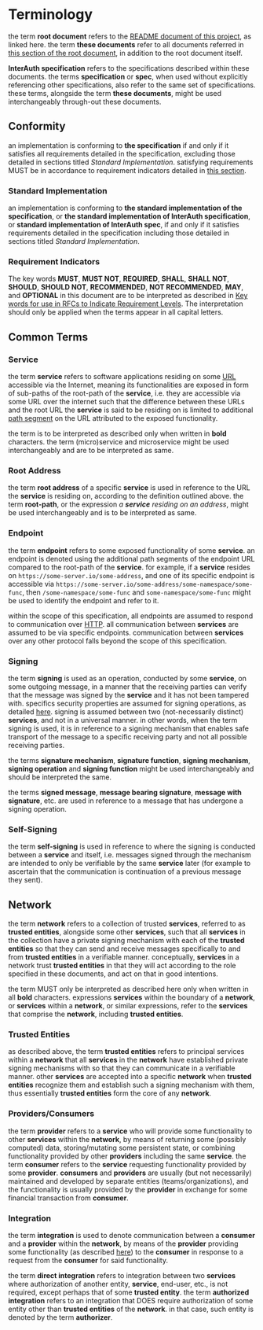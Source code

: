 # Terminology

the term **root document** refers to the [README document of this project](README.md), as linked
here. the term **these documents** refer to all documents referred in
[this section of the root document](README.md#contents),
in addition to the root document itself.

**InterAuth specification** refers to the specifications described within these documents.
the terms **specification** or **spec**, when used without explicitly referencing other specifications,
also refer to the same set of specifications. these terms, alongside the term **these documents**,
might be used interchangeably through-out these documents.

## Conformity

an implementation is conforming to **the specification** if and only if it satisfies all requirements
detailed in the specification, excluding those detailed in sections titled _Standard Implementation_.
satisfying requirements MUST be in accordance to requirement indicators detailed in [this section](#requirement-indicators).

### Standard Implementation

an implementation is conforming to **the standard implementation of the specification**, or
**the standard implementation of InterAuth specification**, or **standard implementation of InterAuth spec**,
if and only if it satisfies requirements detailed in the specification including those detailed
in sections titled _Standard Implementation_.

### Requirement Indicators

The key words **MUST**, **MUST NOT**, **REQUIRED**, **SHALL**, **SHALL NOT**,
**SHOULD**, **SHOULD NOT**, **RECOMMENDED**, **NOT RECOMMENDED**, **MAY**, and
**OPTIONAL** in this document are to be interpreted as described in
[Key words for use in RFCs to Indicate Requirement Levels](https://tools.ietf.org/html/rfc2119).
The interpretation should only be applied when the terms appear in
all capital letters.

## Common Terms

### Service

the term **service** refers to software applications residing on some
[URL](https://tools.ietf.org/html/rfc3986#section-1.1.3) accessible via the Internet, meaning its functionalities
are exposed in form of sub-paths of the root-path of the **service**, i.e. they are accessible
via some URL over the internet such that the difference between these URLs and the root URL
the **service** is said to be residing on is limited to additional
[path segment](https://tools.ietf.org/html/rfc3986#section-3.3) on the URL
attributed to the exposed functionality.

the term is to be interpreted as described only
when written in **bold** characters. the term (micro)service and microservice might be used
interchangeably and are to be interpreted as same.

### Root Address

the term **root address** of a specific **service** is used in reference to the URL the **service**
is residing on, according to the definition outlined above. the term **root-path**, or the expression
_a **service** residing on an address_,
might be used interchangeably and is to be interpreted as same.

### Endpoint

the term **endpoint** refers to some exposed functionality of some **service**. an endpoint is denoted
using the additional path segments of the endpoint URL compared to the root-path of the **service**.
for example, if a **service** resides on `https://some-server.io/some-address`, and one of its specific
endpoint is accessible via `https://some-server.io/some-address/some-namespace/some-func`, then
`/some-namespace/some-func` and `some-namespace/some-func` might be used to identify the endpoint
and refer to it.

within the scope of this specification, all endpoints are assumed to respond to communication over [HTTP](https://tools.ietf.org/html/rfc2616). all communication between **services** are assumed to be via specific
endpoints. communication between **services** over any other protocol falls beyond the scope of this specification.

### Signing

the term **signing** is used as an operation, conducted by some **service**, on some outgoing message,
in a manner that the receiving parties can verify that the message was signed by the **service** and it
has not been tampered with. specifics security properties are assumed for signing operations, as detailed
[here](SECURITY.md#signatures). signing is assumed between two (not-necessarily distinct) **services**,
and not in a universal manner. in other words, when the term signing is used, it is in reference to a signing
mechanism that enables safe transport of the message to a specific receiving party and not all possible
receiving parties.

the terms **signature mechanism**, **signature function**, **signing mechanism**, **signing operation**
and **signing function** might be used interchangeably and should be interpreted the same.

the terms **signed message**, **message bearing signature**, **message with signature**, etc. are used in
reference to a message that has undergone a signing operation.

### Self-Signing

the term **self-signing** is used in reference to where the signing is conducted between a **service** and
itself, i.e. messages signed through the mechanism are intended to only be verifiable by the same **service**
later (for example to ascertain that the communication is continuation of a previous message they sent).

## Network

the term **network** refers to a collection of trusted **services**, referred to as **trusted entities**, alongside some other **services**, such that all **services** in the collection have a private signing mechanism with each of the **trusted entities** so that they can send and receive messages specifically to and from **trusted entities** in a verifiable manner.
conceptually, **services** in a network trust **trusted entities** in that they will act according to the role specified
in these documents, and act on that in good intentions.

the term MUST only be interpreted as described here only when written in all **bold** characters. expressions **services** within the boundary of a **network**, or **services** within a **network**, or similar expressions, refer to the **services**
that comprise the **network**, including **trusted entities**.

### Trusted Entities

as described above, the term **trusted entities** refers to principal services within a **network** that all **services**
in the **network** have established private signing mechanisms with so that they can communicate in a verifiable manner.
other **services** are accepted into a specific **network** when **trusted entities** recognize them and establish such
a signing mechanism with them, thus essentially **trusted entities** form the core of any **network**.

### Providers/Consumers

the term **provider** refers to a **service** who will provide some functionality to other **services** within the **network**, by means of returning some (possibly computed) data, storing/mutating some persistent state, or combining
functionality provided by other **providers** including the same **service**. the term **consumer** refers to the **service** requesting functionality provided by some **provider**. **consumers** and **providers** are usually (but not necessarily) maintained and developed by separate entities (teams/organizations), and the functionality is usually provided by the **provider** in exchange for some financial transaction from **consumer**.

### Integration

the term **integration** is used to denote communication between a **consumer** and a **provider** within the **network**, by means of the **provider** providing some functionality (as described [here](#providers-consumers)) to the **consumer** in response to a request from the **consumer** for said functionality.

the term **direct integration** refers to integration between two **services** where authorization of another entity,
**service**, end-user, etc., is not required, except perhaps that of some **trusted entity**. the term **authorized integration** refers to an integration that DOES require authorization of some entity other than **trusted entities** of
the **network**. in that case, such entity is denoted by the term **authorizer**.
